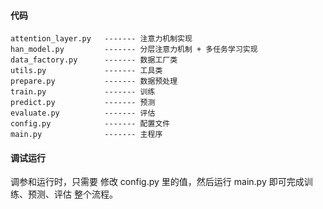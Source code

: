 #### 代码

```
attention_layer.py   ------- 注意力机制实现
han_model.py         ------- 分层注意力机制 + 多任务学习实现
data_factory.py      ------- 数据工厂类
utils.py             ------- 工具类
prepare.py           ------- 数据预处理
train.py             ------- 训练
predict.py           ------- 预测
evaluate.py          ------- 评估
config.py            ------- 配置文件
main.py              ------- 主程序
```

#### 调试运行

调参和运行时，只需要 修改 config.py 里的值，然后运行 main.py 即可完成训练、预测、评估 整个流程。